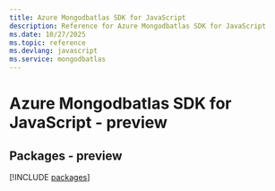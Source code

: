 ```yaml
---
title: Azure Mongodbatlas SDK for JavaScript
description: Reference for Azure Mongodbatlas SDK for JavaScript
ms.date: 10/27/2025
ms.topic: reference
ms.devlang: javascript
ms.service: mongodbatlas
---
```

# Azure Mongodbatlas SDK for JavaScript - preview
## Packages - preview
[!INCLUDE [packages](mongodbatlas-index.md)]